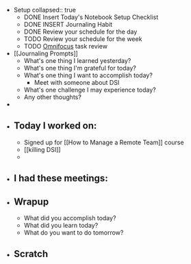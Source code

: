 - Setup
  collapsed:: true
	- DONE Insert Today's Notebook Setup Checklist
	- DONE INSERT Journaling Habit
	- DONE Review your schedule for the day
	- TODO Review your schedule for the week
	- TODO [Omnifocus](omnifocus://) task review
- [[Journaling Prompts]]
	- What's one thing I learned yesterday?
	- What's one thing I'm grateful for today?
	- What's one thing I want to accomplish today?
		- Meet with someone about DSI
	- What's one challenge I may experience today?
	- Any other thoughts?
-
- ## Today I worked on:
	- Signed up for [[How to Manage a Remote Team]] course
	- [[killing DSI]]
	-
- ## I had these meetings:
- ## Wrapup
	- What did you accomplish today?
	- What did you learn today?
	- What do you want to do tomorrow?
- ## Scratch